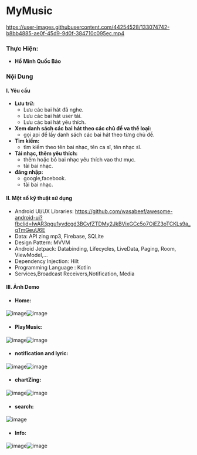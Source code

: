 # MyMusic

https://user-images.githubusercontent.com/44254528/133074742-b8bb4885-ae0f-45d9-9d0f-384710c095ec.mp4


### Thực Hiện:
- **Hồ Minh Quốc Bảo** 

### Nội Dung
#### I. Yêu cầu
- **Lưu trữ:**
    - Lưu các bai hát đã nghe. 
    - Lưu các bai hát user tải. 
    - Lưu các bai hát yêu thích.
- **Xem danh sách các bai hát theo các chủ đề va thể loại:**
    - gọi api để lấy danh sách các bai hát theo từng chủ đề.
- **Tìm kiếm:**
    - tìm kiếm theo tên bai nhạc, tên ca sĩ, tên nhạc sĩ.
- **Tải nhạc, thêm yêu thích:**
    - thêm hoặc bỏ bai nhạc yêu thích vao thư mục.
    - tải bai nhạc.
- **đăng nhập:**
    - google,facebook.
    - tải bai nhạc.
#### II. Một số kỹ thuật sử dụng
- Android UI/UX Libraries: https://github.com/wasabeef/awesome-android-ui?fbclid=IwAR3pgu1yvdcgd3BCyfZTDMy2JkBVixGCc5o7OiEZ3oTCKLs9a_qTmGeuU6E
- Data: API zing mp3, Firebase, SQLite 
- Design Pattern: MVVM 
- Android Jetpack: Databinding, Lifecycles, LiveData, Paging, Room, ViewModel,... 
- Dependency Injection: Hilt 
- Programming Language : Kotlin 
- Services,Broadcast Receivers,Notification, Media

#### III. Ảnh Demo
- #### Home:
![image](https://user-images.githubusercontent.com/44254528/133073154-c5433b61-6983-4533-b8e4-25f14b6eb3f3.png)![image](https://user-images.githubusercontent.com/44254528/133073110-f48dcdeb-6b37-49d3-8e91-0be386cbcdf2.png)
- #### PlayMusic:
 ![image](https://user-images.githubusercontent.com/44254528/133073357-8f069a14-9fa4-4659-a70e-02e29e0a61fd.png)![image](https://user-images.githubusercontent.com/44254528/133073379-d52505bc-af72-466d-9942-4711acc31f60.png)
- #### notification and lyric:
![image](https://user-images.githubusercontent.com/44254528/133073430-951b4970-a722-4bd3-8bf2-89c5663967a0.png)![image](https://user-images.githubusercontent.com/44254528/133073443-9c4419c6-30a7-4e2b-b1f1-4cf04aedc581.png)
- #### chartZing:
![image](https://user-images.githubusercontent.com/44254528/133073505-7712c495-4378-4aad-9429-ae75236c7c73.png)![image](https://user-images.githubusercontent.com/44254528/133073518-5927585d-4555-4ada-8acd-107d023c3645.png)
- #### search:
![image](https://user-images.githubusercontent.com/44254528/133073547-e1b859c5-5918-4d48-aaf7-c1e062fe40e4.png)
- #### Info:
![image](https://user-images.githubusercontent.com/44254528/133073609-19be6748-950f-4a4b-ad60-e0169153fd14.png)![image](https://user-images.githubusercontent.com/44254528/133073623-f93021d5-c942-4916-9d07-216c3d50cf80.png)












 






